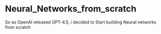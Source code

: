 # Neural_Networks_from_scratch
So as OpenAI released GPT-4.5, i decided to Start building Neural networks from scratch

